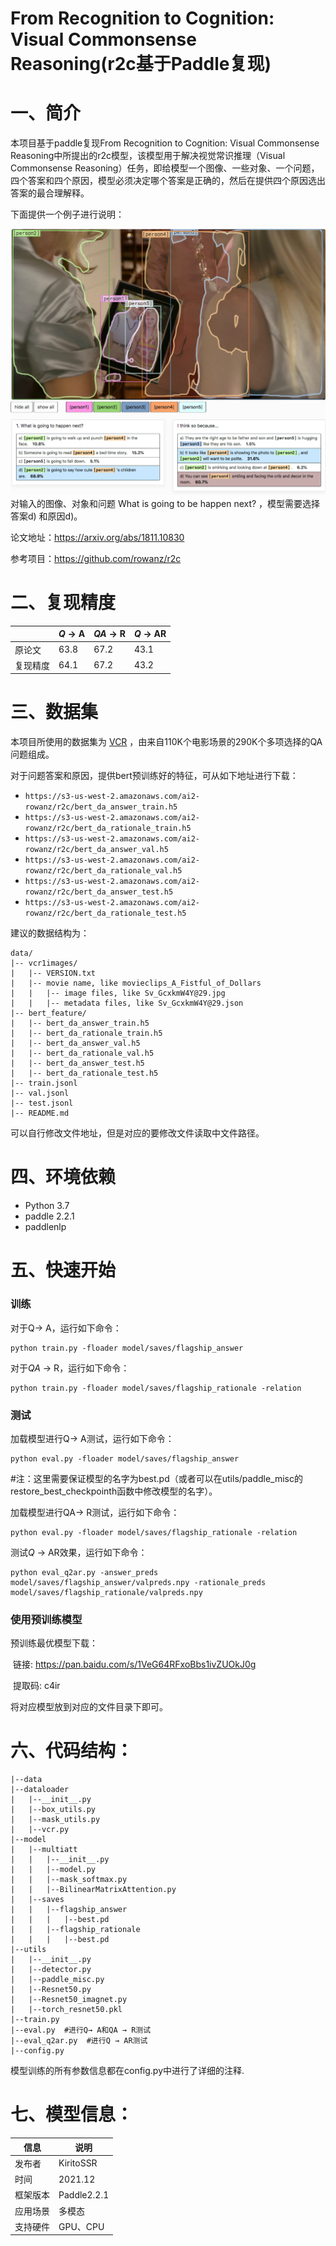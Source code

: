 # From Recognition to Cognition: Visual Commonsense Reasoning(r2c基于Paddle复现)

# 一、简介

本项目基于paddle复现From Recognition to Cognition: Visual Commonsense Reasoning中所提出的r2c模型，该模型用于解决视觉常识推理（Visual Commonsense Reasoning）任务，即给模型一个图像、一些对象、一个问题，四个答案和四个原因，模型必须决定哪个答案是正确的，然后在提供四个原因选出答案的最合理解释。

下面提供一个例子进行说明：

![](example.png)
对输入的图像、对象和问题 What is going to be happen next? ，模型需要选择答案d) 和原因d)。

论文地址：https://arxiv.org/abs/1811.10830

参考项目：https://github.com/rowanz/r2c

# 二、复现精度

|          | *Q* → A | *QA* → R | *Q* → AR |
| -------- | ------- | -------- | -------- |
| 原论文   | 63.8    | 67.2     | 43.1     |
| 复现精度 | 64.1    | 67.2     | 43.2     |

# 三、数据集

本项目所使用的数据集为 [VCR](https://visualcommonsense.com/download/) ，由来自110K个电影场景的290K个多项选择的QA问题组成。

对于问题答案和原因，提供bert预训练好的特征，可从如下地址进行下载：

- `https://s3-us-west-2.amazonaws.com/ai2-rowanz/r2c/bert_da_answer_train.h5`
- `https://s3-us-west-2.amazonaws.com/ai2-rowanz/r2c/bert_da_rationale_train.h5`
- `https://s3-us-west-2.amazonaws.com/ai2-rowanz/r2c/bert_da_answer_val.h5`
- `https://s3-us-west-2.amazonaws.com/ai2-rowanz/r2c/bert_da_rationale_val.h5`
- `https://s3-us-west-2.amazonaws.com/ai2-rowanz/r2c/bert_da_answer_test.h5`
- `https://s3-us-west-2.amazonaws.com/ai2-rowanz/r2c/bert_da_rationale_test.h5`

建议的数据结构为：

```
data/
|-- vcr1images/ 
|   |-- VERSION.txt
|   |-- movie name, like movieclips_A_Fistful_of_Dollars
|   |   |-- image files, like Sv_GcxkmW4Y@29.jpg
|   |   |-- metadata files, like Sv_GcxkmW4Y@29.json
|-- bert_feature/
|   |-- bert_da_answer_train.h5
|   |-- bert_da_rationale_train.h5
|   |-- bert_da_answer_val.h5
|   |-- bert_da_rationale_val.h5
|   |-- bert_da_answer_test.h5
|   |-- bert_da_rationale_test.h5
|-- train.jsonl
|-- val.jsonl
|-- test.jsonl
|-- README.md
```

可以自行修改文件地址，但是对应的要修改文件读取中文件路径。

# 四、环境依赖

- Python 3.7
- paddle 2.2.1
- paddlenlp 

# 五、快速开始

### 训练

对于Q→ A，运行如下命令：

```
python train.py -floader model/saves/flagship_answer
```

对于*QA* → R，运行如下命令：

```
python train.py -floader model/saves/flagship_rationale -relation
```

### 测试

加载模型进行Q→ A测试，运行如下命令：

```
python eval.py -floader model/saves/flagship_answer
```

#注：这里需要保证模型的名字为best.pd（或者可以在utils/paddle_misc的restore_best_checkpointh函数中修改模型的名字）。

加载模型进行QA→ R测试，运行如下命令：

```
python eval.py -floader model/saves/flagship_rationale -relation
```

测试*Q* → AR效果，运行如下命令：

```
python eval_q2ar.py -answer_preds model/saves/flagship_answer/valpreds.npy -rationale_preds model/saves/flagship_rationale/valpreds.npy
```

### 使用预训练模型

预训练最优模型下载：

​	链接: https://pan.baidu.com/s/1VeG64RFxoBbs1ivZUOkJ0g 

​	提取码: c4ir 

将对应模型放到对应的文件目录下即可。
# 六、代码结构：

```
|--data
|--dataloader
|   |--__init__.py
|   |--box_utils.py
|   |--mask_utils.py
|   |--vcr.py
|--model
|   |--multiatt
|   |   |--__init__.py
|   |   |--model.py
|   |   |--mask_softmax.py
|   |   |--BilinearMatrixAttention.py
|   |--saves
|   |   |--flagship_answer
|   |   |   |--best.pd
|   |   |--flagship_rationale
|   |   |   |--best.pd
|--utils
|   |--__init__.py
|   |--detector.py
|   |--paddle_misc.py
|   |--Resnet50.py
|   |--Resnet50_imagnet.py
|   |--torch_resnet50.pkl
|--train.py
|--eval.py  #进行Q→ A和QA → R测试
|--eval_q2ar.py  #进行Q → AR测试
|--config.py
```

模型训练的所有参数信息都在config.py中进行了详细的注释.

# 七、模型信息：

| 信息     | 说明        |
| -------- | ----------- |
| 发布者   | KiritoSSR   |
| 时间     | 2021.12     |
| 框架版本 | Paddle2.2.1 |
| 应用场景 | 多模态      |
| 支持硬件 | GPU、CPU    |



